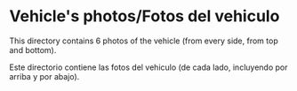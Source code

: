 Vehicle's photos/Fotos del vehiculo
====

This directory contains 6 photos of the vehicle (from every side, from top and bottom).  
  
Este directorio contiene las fotos del vehiculo (de cada lado, incluyendo por arriba y por abajo).
